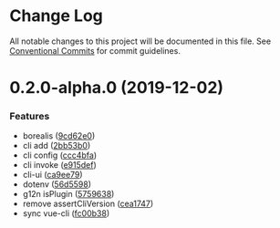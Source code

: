 # Change Log

All notable changes to this project will be documented in this file.
See [Conventional Commits](https://conventionalcommits.org) for commit guidelines.

# 0.2.0-alpha.0 (2019-12-02)


### Features

* borealis ([9cd62e0](https://github.com/borealisgroup/borealis/tree/master/packages/@borealisgroup/cli/commit/9cd62e08da44be893507f69f85e3763609e2139f))
* cli add ([2bb53b0](https://github.com/borealisgroup/borealis/tree/master/packages/@borealisgroup/cli/commit/2bb53b0d08c24b94bdd69494030826ff81647448))
* cli config ([ccc4bfa](https://github.com/borealisgroup/borealis/tree/master/packages/@borealisgroup/cli/commit/ccc4bfa1fbbe9882730179fa9adea1dfdfbfdfaa))
* cli invoke ([e915def](https://github.com/borealisgroup/borealis/tree/master/packages/@borealisgroup/cli/commit/e915def6108b45c49881814fffd5e7345e83f58e))
* cli-ui ([ca9ee79](https://github.com/borealisgroup/borealis/tree/master/packages/@borealisgroup/cli/commit/ca9ee79fd35df6c242cbbadcd977eb07adaa1a77))
* dotenv ([56d5598](https://github.com/borealisgroup/borealis/tree/master/packages/@borealisgroup/cli/commit/56d55986d58ccccb38c2a0357663a23084ab0296))
* g12n isPlugin ([5759638](https://github.com/borealisgroup/borealis/tree/master/packages/@borealisgroup/cli/commit/5759638bf5ff201822988e2255ca64e14faeb6c9))
* remove assertCliVersion ([cea1747](https://github.com/borealisgroup/borealis/tree/master/packages/@borealisgroup/cli/commit/cea174749763b4f420d26cf27049c5a0eaced8ea))
* sync vue-cli ([fc00b38](https://github.com/borealisgroup/borealis/tree/master/packages/@borealisgroup/cli/commit/fc00b3864befbc4f513b38122f5f3ef3a3b72b0e))
